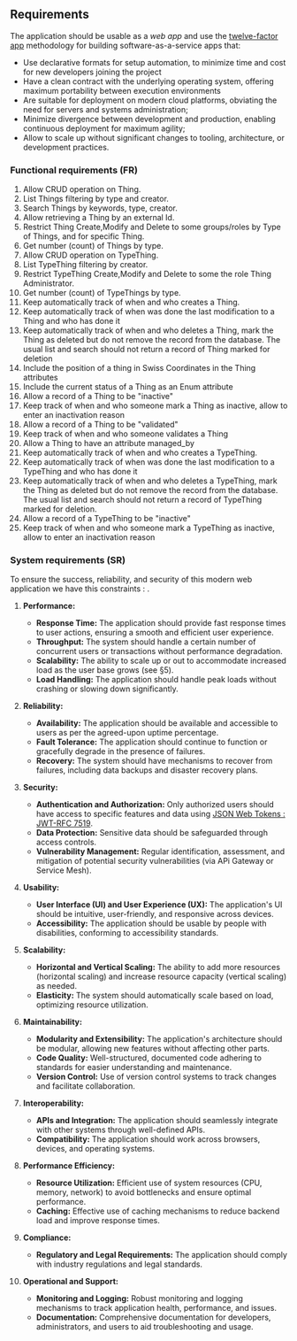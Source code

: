 ## Requirements

The application should be usable as a _web app_ and use the
[twelve-factor app](https://12factor.net/) methodology for building software-as-a-service apps that:

+ Use declarative formats for setup automation, to minimize time and cost for new developers joining the project
+ Have a clean contract with the underlying operating system, offering maximum portability between execution
  environments
+ Are suitable for deployment on modern cloud platforms, obviating the need for servers and systems administration;
+ Minimize divergence between development and production, enabling continuous deployment for maximum agility;
+ Allow to scale up without significant changes to tooling, architecture, or development practices.

### Functional requirements (FR)

1. Allow CRUD operation on Thing.
2. List Things filtering by type and creator.
3. Search Things by keywords, type, creator.
4. Allow retrieving a Thing by an external Id.
5. Restrict Thing Create,Modify and Delete to some groups/roles by Type of Things, and for specific Thing.
6. Get number (count) of Things by type.
7. Allow CRUD operation on TypeThing.
8. List TypeThing filtering by creator.
9. Restrict TypeThing Create,Modify and Delete to some the role Thing Administrator.
10. Get number (count) of TypeThings by type.
11. Keep automatically track of when and who creates a Thing.
12. Keep automatically track of when was done the last modification to a Thing and who has done it
13. Keep automatically track of when and who  deletes a Thing, mark the Thing as deleted but do not remove the record from the database. The usual list and search should not return a record of Thing marked for deletion
14. Include the position of a thing  in Swiss Coordinates in the Thing attributes
15. Include the current status of a Thing as an Enum attribute
16. Allow a record of a Thing to be "inactive"
17. Keep track of when and who someone mark a Thing as inactive, allow to enter an inactivation reason
18. Allow a record of a Thing to be "validated"
19. Keep track of when and who someone validates a Thing
20. Allow a Thing to have an attribute managed_by
21. Keep automatically track of when and who creates a TypeThing.
22. Keep automatically track of when was done the last modification to a TypeThing and who has done it
23. Keep automatically track of when and who  deletes a TypeThing, mark the Thing as deleted but do not remove the record from the database. The usual list and search should not return a record of TypeThing marked for deletion.
24. Allow a record of a TypeThing to be "inactive"
25. Keep track of when and who someone mark a TypeThing as inactive, allow to enter an inactivation reason

### System requirements (SR)

To ensure the success, reliability, and security of this modern web application we have this constraints : .

1. **Performance:**
    - **Response Time:** The application should provide fast response times to user actions, ensuring a smooth and
      efficient user experience.
    - **Throughput:** The system should handle a certain number of concurrent users or transactions without performance
      degradation.
    - **Scalability:** The ability to scale up or out to accommodate increased load as the user base grows (see §5).
    - **Load Handling:** The application should handle peak loads without crashing or slowing down significantly.

2. **Reliability:**
    - **Availability:** The application should be available and accessible to users as per the agreed-upon uptime
      percentage.
    - **Fault Tolerance:** The application should continue to function or gracefully degrade in the presence of
      failures.
    - **Recovery:** The system should have mechanisms to recover from failures, including data backups and disaster
      recovery plans.

3. **Security:**
    - **Authentication and Authorization:** Only authorized users should have access to specific features and data
      using [JSON Web Tokens : JWT-RFC 7519](https://jwt.io/).
    - **Data Protection:** Sensitive data should be safeguarded through access controls.
    - **Vulnerability Management:** Regular identification, assessment, and mitigation of potential security
      vulnerabilities (via APi Gateway or Service Mesh).

4. **Usability:**
    - **User Interface (UI) and User Experience (UX):** The application's UI should be intuitive, user-friendly, and
      responsive across devices.
    - **Accessibility:** The application should be usable by people with disabilities, conforming to accessibility
      standards.

5. **Scalability:**
    - **Horizontal and Vertical Scaling:** The ability to add more resources (horizontal scaling) and increase resource
      capacity (vertical scaling) as needed.
    - **Elasticity:** The system should automatically scale based on load, optimizing resource utilization.

6. **Maintainability:**
    - **Modularity and Extensibility:** The application's architecture should be modular, allowing new features without
      affecting other parts.
    - **Code Quality:** Well-structured, documented code adhering to standards for easier understanding and maintenance.
    - **Version Control:** Use of version control systems to track changes and facilitate collaboration.

7. **Interoperability:**
    - **APIs and Integration:** The application should seamlessly integrate with other systems through well-defined
      APIs.
    - **Compatibility:** The application should work across browsers, devices, and operating systems.

8. **Performance Efficiency:**
    - **Resource Utilization:** Efficient use of system resources (CPU, memory, network) to avoid bottlenecks and ensure
      optimal performance.
    - **Caching:** Effective use of caching mechanisms to reduce backend load and improve response times.

9. **Compliance:**
    - **Regulatory and Legal Requirements:** The application should comply with industry regulations and legal
      standards.

10. **Operational and Support:**
    - **Monitoring and Logging:** Robust monitoring and logging mechanisms to track application health, performance, and
      issues.
    - **Documentation:** Comprehensive documentation for developers, administrators, and users to aid troubleshooting
      and usage.

